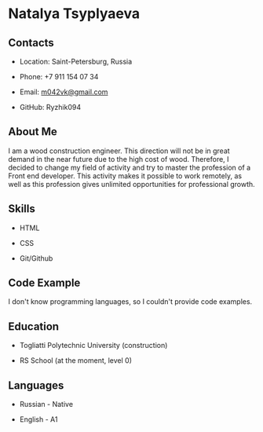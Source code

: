 # Natalya Tsyplyaeva

## Contacts

* Location: Saint-Petersburg, Russia

* Phone: +7 911 154 07 34

* Email: m042vk@gmail.com

* GitHub: Ryzhik094

## About Me

I am a wood construction engineer. This direction will not be in great demand in the near future due to the high cost of wood. Therefore, I decided to change my field of activity and try to master the profession of a Front end developer. This activity makes it possible to work remotely, as well as this profession gives unlimited opportunities for professional growth.

## Skills

* HTML

* CSS

* Git/Github

## Code Example

I don't know programming languages, so I couldn't provide code examples.

## Education

* Togliatti Polytechnic University (construction)

* RS School (at the moment, level 0)

## Languages

* Russian - Native

* English - A1
